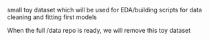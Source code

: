 small toy dataset which will be used for EDA/building scripts for data cleaning and fitting first models

When the full /data repo is ready, we will remove this toy dataset

